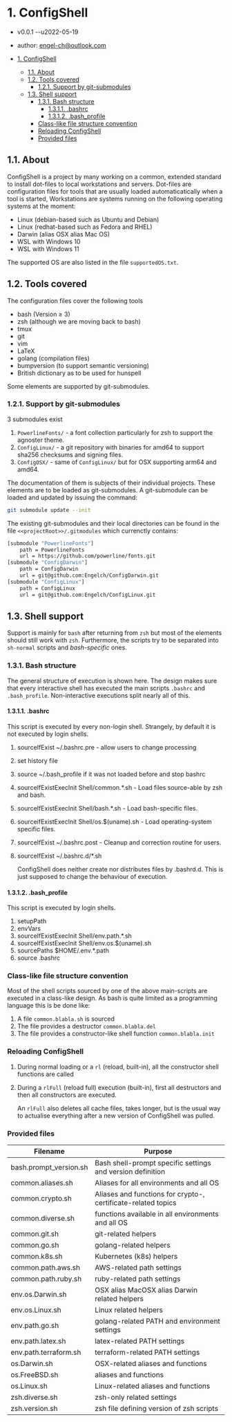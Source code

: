 # 1. ConfigShell

- v0.0.1 --u2022-05-19
- author: engel-ch@outlook.com

- [1. ConfigShell](#1-configshell)
	- [1.1. About](#11-about)
	- [1.2. Tools covered](#12-tools-covered)
		- [1.2.1. Support by git-submodules](#121-support-by-git-submodules)
	- [1.3. Shell support](#13-shell-support)
		- [1.3.1. Bash structure](#131-bash-structure)
			- [1.3.1.1. .bashrc](#1311-bashrc)
			- [1.3.1.2. .bash_profile](#1312-bash_profile)
		- [Class-like file structure convention](#class-like-file-structure-convention)
		- [Reloading ConfigShell](#reloading-configshell)
		- [Provided files](#provided-files)

## 1.1. About

ConfigShell is a project by many working on a common, extended standard to install dot-files
to local workstations and servers. Dot-files are configuration files for tools that are usually
loaded automaticatically when a tool is started,
Workstations are systems running on the following operating systems at the moment:

- Linux (debian-based such as Ubuntu and Debian)
- Linux (redhat-based such as Fedora and RHEL)
- Darwin (alias OSX alias Mac OS)
- WSL with Windows 10
- WSL with Windows 11

The supported OS are also listed in the file `supportedOS.txt`.

## 1.2. Tools covered

The configuration files cover the following tools

- bash (Version ≥ 3)
- zsh (although we are moving back to bash)
- tmux
- git
- vim
- LaTeX
- golang (compilation files)
- bumpversion (to support semantic versioning)
- British dictionary as to be used for hunspell

Some elements are supported by git-submodules.

### 1.2.1. Support by git-submodules

3 submodules exist

1. `PowerlineFonts/` - a font collection particularly for zsh to support the agnoster theme.
2. `ConfigLinux/` - a git repository with binaries for amd64 to support sha256 checksums and signing files.
3. `ConfigOSX/` - same of `ConfigLinux/` but for OSX supporting arm64 and amd64.

The documentation of them is subjects of their individual projects. These elements are to be loaded as git-submodules. A git-submodule can be loaded and updated by issuing the command:

```bash
git submodule update --init
```

The existing git-submodules and their local directories can be found in the file `<<projectRoot>>/.gitmodules` which currenctly contains:

```bash
[submodule "PowerlineFonts"]
    path = PowerlineFonts
    url = https://github.com/powerline/fonts.git
[submodule "ConfigDarwin"]
    path = ConfigDarwin
    url = git@github.com:Engelch/ConfigDarwin.git
[submodule "ConfigLinux"]
    path = ConfigLinux
    url = git@github.com:Engelch/ConfigLinux.git
```

## 1.3. Shell support

Support is mainly for `bash` after returning from `zsh` but most of the elements should still work with `zsh`.  Furthermore, the scripts try to be separated into `sh-normal` scripts and *bash-specific* ones.

### 1.3.1. Bash structure

The general structure of execution is shown here. The design makes sure that every interactive shell has executed the main scripts `.bashrc` and `.bash_profile`. Non-interactive executions split nearly all of this.

#### 1.3.1.1. .bashrc

This script is executed by every non-login shell. Strangely, by default
it is not executed by login shells.

1. sourceIfExist ~/.bashrc.pre - allow users to change processing

2. set history file
3. source ~/.bash_profile if it was not loaded before and stop bashrc
4. sourceIfExistExecInit  Shell/common.*.sh - Load files source-able by zsh and bash.

5. sourceIfExistExecInit  Shell/bash.*.sh - Load bash-specific files.

6. sourceifExistExecInit  Shell/os.$(uname).sh - Load operating-system specific files.

7. sourceIfExist ~/.bashrc.post - Cleanup and correction routine for users.

8. sourceIfExist ~/.bashrc.d/*.sh

    ConfigShell does neither create nor distributes files by .bashrd.d. This is just supposed to change
    the behaviour of execution.

#### 1.3.1.2. .bash_profile

This script is executed by login shells.

1. setupPath
2. envVars
3. sourceIfExistExecInit Shell/env.path.*.sh
4. sourceIfExistExecInit Shell/env.os.$(uname).sh
5. sourcePaths $HOME/.env.*.path
6. source .bashrc

### Class-like file structure convention

Most of the shell scripts sourced by one of the above main-scripts are executed in a class-like design. As bash is quite limited as a programming language this is be done like:

1. A file `common.blabla.sh` is sourced
2. The file provides a destructor `common.blabla.del`
3. The file provides a constructor-like shell function `common.blabla.init`

### Reloading ConfigShell

1. During normal loading or a `rl` (reload, built-in), all the constructor shell functions are called
1. During a `rlFull` (reload full) execution (built-in), first all destructors and then all constructors are executed.

    An `rlFull` also deletes all cache files, takes longer, but is the usual way to actualise everything after a new version of ConfigShell was pulled.

### Provided files

| Filename | Purpose |
| --- | --- |
| bash.prompt_version.sh | Bash shell-prompt specific settings and version definition |
| common.aliases.sh | Aliases for all environments and  all OS |
| common.crypto.sh  | Aliases and functions for crypto-, certificate-related topics |
| common.diverse.sh |  functions available in all environments and  all OS |
| common.git.sh | git-related helpers |
| common.go.sh  | golang-related helpers |
| common.k8s.sh | Kubernetes (k8s) helpers |
| common.path.aws.sh | AWS-related path settings |
| common.path.ruby.sh | ruby-related path settings |
| env.os.Darwin.sh | OSX alias MacOSX alias Darwin related helpers |
| env.os.Linux.sh | Linux related helpers |
| env.path.go.sh | golang-related PATH and environment settings |
| env.path.latex.sh | latex-related PATH settings |
| env.path.terraform.sh | terraform-related PATH settings |
| os.Darwin.sh | OSX-related aliases and functions |
| os.FreeBSD.sh |  aliases and functions |
| os.Linux.sh | Linux-related aliases and functions |
| zsh.diverse.sh | zsh-only related settings |
| zsh.version.sh | zsh file defining version of zsh scripts |
